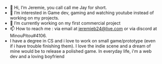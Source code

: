 - 👋 Hi, I’m Jeremie, you call call me Jay for short.
- 👀 I’m interested in Game dev, gaming and watching youtube instead of working on my projects.
- 🌱 I’m currently working on my first commercial project
- 📫 How to reach me : via email at jeremieb24@live.com or via discord at MinouPitou#4106.
- I have a degree in CS and i love to work on small game/prototype (even if i have trouble finishing them). I love the indie scene and a dream of mine would be to release a polished game. In everyday life, i'm a web dev and a loving boyfriend

<!---
jeremieb24/jeremieb24 is a ✨ special ✨ repository because its `README.md` (this file) appears on your GitHub profile.
You can click the Preview link to take a look at your changes.
--->
